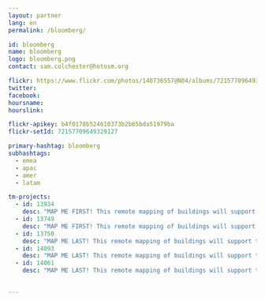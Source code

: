 ```yaml
---
layout: partner
lang: en
permalink: /bloomberg/

id: bloomberg
name: bloomberg
logo: bloomberg.png
contact: sam.colchester@hotosm.org

flickr: https://www.flickr.com/photos/140736557@N04/albums/72157709649329127
twitter: 
facebook: 
hoursname:
hourslink:

flickr-apikey: b4f0178b524610373b2b65bda51979ba
flickr-setId: 72157709649329127

primary-hashtag: bloomberg
subhashtags:
  - emea
  - apac
  - amer
  - latam

tm-projects:
  - id: 13934
    desc: "MAP ME FIRST! This remote mapping of buildings will support the identification and characterization of settlements, as well as the implementation of planned activities and largely the generation of data for humanitarian activities."
  - id: 13749
    desc: "MAP ME FIRST! This remote mapping of buildings will support the identification and characterization of settlements, as well as the implementation of planned activities and largely the generation of data for humanitarian activities."
  - id: 13750
    desc: "MAP ME LAST! This remote mapping of buildings will support the identification and characterization of settlements, as well as the implementation of planned activities and largely the generation of data for humanitarian activities."
  - id: 14093
    desc: "MAP ME LAST! This remote mapping of buildings will support the identification and characterization of settlements, as well as the implementation of planned activities and largely the generation of data for humanitarian activities."
  - id: 14061
    desc: "MAP ME LAST! This remote mapping of buildings will support the identification and characterization of settlements, as well as the implementation of planned activities and largely the generation of data for humanitarian activities."

 
---
```

